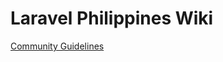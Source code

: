 # Laravel Philippines Wiki

[Community Guidelines](https://github.com/Laravel-Philippines/wiki/wiki/Community-Help-Guidelines)
